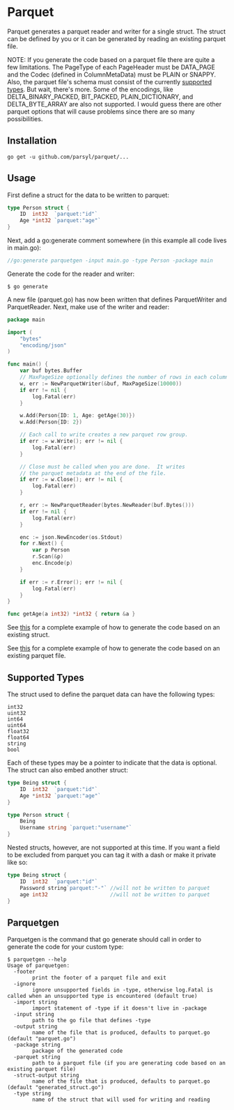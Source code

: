 # Parquet

Parquet generates a parquet reader and writer for a single struct.  The struct
can be defined by you or it can be generated by reading an existing parquet file.

NOTE: If you generate the code based on a parquet file there are quite a few
limitations.  The PageType of each PageHeader must be DATA_PAGE and the Codec
(defined in ColumnMetaData) must be PLAIN or SNAPPY. Also, the parquet file's
schema must consist of the currently [supported types](#supported-types).  But
wait, there's more.  Some of the encodings, like DELTA_BINARY_PACKED, BIT_PACKED,
PLAIN_DICTIONARY, and DELTA_BYTE_ARRAY are also not supported.  I would guess
there are other parquet options that will cause problems since there are so many
possibilities.

## Installation

    go get -u github.com/parsyl/parquet/...

## Usage

First define a struct for the data to be written to parquet:

```go
type Person struct {
  	ID  int32  `parquet:"id"`
	Age *int32 `parquet:"age"`
}
```

Next, add a go:generate comment somewhere (in this example all code lives
in main.go):

```go
//go:generate parquetgen -input main.go -type Person -package main
```

Generate the code for the reader and writer:

```console
$ go generate
```

A new file (parquet.go) has now been written that defines ParquetWriter
and ParquetReader.  Next, make use of the writer and reader:

```go
package main

import (
    "bytes"
    "encoding/json"
)

func main() {
    var buf bytes.Buffer
    // MaxPageSize optionally defines the number of rows in each column chunk (default is 1000)
    w, err := NewParquetWriter(&buf, MaxPageSize(10000))
    if err != nil {
        log.Fatal(err)
    }

    w.Add(Person{ID: 1, Age: getAge(30)})
    w.Add(Person{ID: 2})

    // Each call to write creates a new parquet row group.
    if err := w.Write(); err != nil {
        log.Fatal(err)
    }

    // Close must be called when you are done.  It writes
    // the parquet metadata at the end of the file.
    if err := w.Close(); err != nil {
        log.Fatal(err)
    }

    r, err := NewParquetReader(bytes.NewReader(buf.Bytes()))
    if err != nil {
        log.Fatal(err)
    }

    enc := json.NewEncoder(os.Stdout)
    for r.Next() {
        var p Person
        r.Scan(&p)
        enc.Encode(p)
    }

    if err := r.Error(); err != nil {
        log.Fatal(err)
    }
}

func getAge(a int32) *int32 { return &a }
```

See [this](./examples/people) for a complete example of how to generate the code
based on an existing struct.

See [this](./examples/via_parquet) for a complete example of how to generate the code
based on an existing parquet file.

## Supported Types 

The struct used to define the parquet data can have the following types:

```
int32
uint32
int64
uint64
float32
float64
string
bool
```

Each of these types may be a pointer to indicate that the data is optional.  The
struct can also embed another struct:

```go
type Being struct {
	ID  int32  `parquet:"id"`
	Age *int32 `parquet:"age"`
}

type Person struct {
	Being
	Username string `parquet:"username"`
}
```

Nested structs, however, are not supported at this time.  If you want a field to be
excluded from parquet you can tag it with a dash or make it private like so:

```go
type Being struct {
  	ID  int32  `parquet:"id"`
	Password string`parquet:"-"` //will not be written to parquet
	age int32                    //will not be written to parquet
}
```

## Parquetgen

Parquetgen is the command that go generate should call in
order to generate the code for your custom type:

```console
$ parquetgen --help
Usage of parquetgen:
  -footer
    	print the footer of a parquet file and exit
  -ignore
    	ignore unsupported fields in -type, otherwise log.Fatal is called when an unsupported type is encountered (default true)
  -import string
    	import statement of -type if it doesn't live in -package
  -input string
    	path to the go file that defines -type
  -output string
    	name of the file that is produced, defaults to parquet.go (default "parquet.go")
  -package string
    	package of the generated code
  -parquet string
    	path to a parquet file (if you are generating code based on an existing parquet file)
  -struct-output string
    	name of the file that is produced, defaults to parquet.go (default "generated_struct.go")
  -type string
    	name of the struct that will used for writing and reading
```
